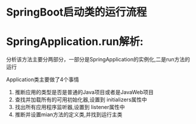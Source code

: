 # SpringBoot启动类的运行流程

# SpringApplication.run解析:

分析该方法主要分两部分，一部分是SpringApplication的实例化,二是run方法的运行

Application类主要做了4个事情

1. 推断应用的类型是否是普通的Java项目或者是JavaWeb项目
2. 查找并加载所有的可用初始化器,设置到 initializers属性中
3. 找出所有应用程序监听器,设置到 listener属性中
4. 推断并设置mian方法的定义类,并找到运行主类